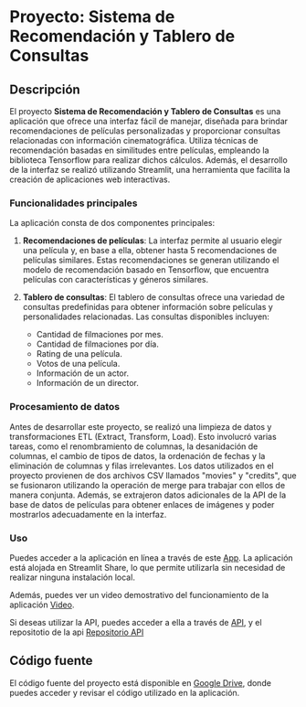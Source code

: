# Proyecto: Sistema de Recomendación y Tablero de Consultas

## Descripción

El proyecto **Sistema de Recomendación y Tablero de Consultas** es una aplicación que ofrece una interfaz fácil de manejar, diseñada para brindar recomendaciones de películas personalizadas y proporcionar consultas relacionadas con información cinematográfica. Utiliza técnicas de recomendación basadas en similitudes entre películas, empleando la biblioteca Tensorflow para realizar dichos cálculos. Además, el desarrollo de la interfaz se realizó utilizando Streamlit, una herramienta que facilita la creación de aplicaciones web interactivas.

### Funcionalidades principales

La aplicación consta de dos componentes principales:

1. **Recomendaciones de películas**: La interfaz permite al usuario elegir una película y, en base a ella, obtener hasta 5 recomendaciones de películas similares. Estas recomendaciones se generan utilizando el modelo de recomendación basado en Tensorflow, que encuentra películas con características y géneros similares.

2. **Tablero de consultas**: El tablero de consultas ofrece una variedad de consultas predefinidas para obtener información sobre películas y personalidades relacionadas. Las consultas disponibles incluyen:

   - Cantidad de filmaciones por mes.
   - Cantidad de filmaciones por día.
   - Rating de una película.
   - Votos de una película.
   - Información de un actor.
   - Información de un director.

### Procesamiento de datos

Antes de desarrollar este proyecto, se realizó una limpieza de datos y transformaciones ETL (Extract, Transform, Load). Esto involucró varias tareas, como el renombramiento de columnas, la desanidación de columnas, el cambio de tipos de datos, la ordenación de fechas y la eliminación de columnas y filas irrelevantes. Los datos utilizados en el proyecto provienen de dos archivos CSV llamados "movies" y "credits", que se fusionaron utilizando la operación de merge para trabajar con ellos de manera conjunta. Además, se extrajeron datos adicionales de la API de la base de datos de películas para obtener enlaces de imágenes y poder mostrarlos adecuadamente en la interfaz.


### Uso

Puedes acceder a la aplicación en línea a través de este [App](https://kevinbonilla1993-recomendaciondepeliculas-py-app-8nlu23.streamlit.app/). La aplicación está alojada en Streamlit Share, lo que permite utilizarla sin necesidad de realizar ninguna instalación local.

Además, puedes ver un video demostrativo del funcionamiento de la aplicación [Video](https://vimeo.com/835727155?share=copy).

Si deseas utilizar la API, puedes acceder a ella a través de [API](https://api-consultas-czfj.onrender.com/docs#/), y el repositotio de la api [Repositorio API](https://github.com/Kevinbonilla1993/fastapi)

## Código fuente

El código fuente del proyecto está disponible en [Google Drive](https://drive.google.com/drive/folders/1LuxN3N9PxZWIux8arnEBtEC0xDeBCmpi?usp=drive_link), donde puedes acceder y revisar el código utilizado en la aplicación.





